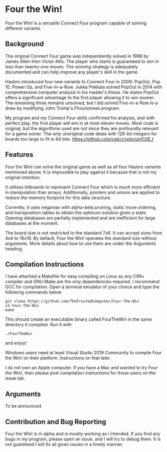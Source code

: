 # Four the Win!
Four the Win! is a versatile Connect Four program capable of solving different variants.

## Background
The original Connect Four game was independently solved in 1988 by James Allen then Victor Allis. The player who starts is guaranteed to win in less than twenty-one moves. The winning strategy is adequately documented and can help improve any player's skill in the game.

Hasbro introduced four new variants to Connect Four in 2009: PopOut, Pop 10, Power Up, and Five-in-a-Row. Jukka Pekkala solved PopOut in 2014 with comprehensive computer analysis in his master's thesis. He states PopOut offers a significant advantage to the first player allowing it to win sooner. The remaining three remains unsolved, but I did solved Five-in-a-Row to a draw by modifying John Tromp's Fhourstones program.

My program and my Connect Four skills confirmed his analysis, and with perfect play, the first player will win in at most eleven moves. Most code is original, but the algorithms used are not since they are profoundly relevant for a game solver. The only unoriginal code deals with 128-bit integers for boards too large to fit in 64 bits: https://github.com/calccrypto/uint128_t

## Features
Four the Win! can solve the original game as well as all four Hasbro variants mentioned above. It is impossible to play against it because that is not my original intention.

It utilizes bitboards to represent Connect Four which is much more efficient in manipulation than arrays. Additionally, pointers and unions are applied to reduce the memory footprint for this data structure.

Currently, it uses negamax with alpha-beta pruning, static move ordering, and transposition tables to obtain the optimum solution given a state. Opening databases are partially implemented and are inefficient for large databases at the moment.

The board size is not restricted to the standard 7x6. It can accept sizes from 4x4 to 16x16. By default, Four the Win! operates the standard size without arguments. More details about how to use them are under the Arguments heading. 

## Compilation Instructions
I have attached a Makefile for easy compiling on Linux as any C99+ compiler and GNU Make are the only dependencies required. I recommend GCC for compilation. Open a terminal emulator of your choice and type the following commands below
```
git clone https://github.com/TheTrustedComputer/Four-The-Win
cd Four-The-Win
make
```
This should create an executable binary called FourTheWin in the same directory it compiled. Run it with
```
./FourTheWin
```
and enjoy!

Windows users need at least Visual Studio 2019 Community to compile Four the Win! on their platform. Instructions on that later.

I do not own an Apple computer. If you have a Mac and wanted to try Four the Win!, then please post compilation instructions for those users on the issue tab.

## Arguments
To be announced.

## Contribution and Bug Reporting
Four the Win! is in alpha and is mostly working as I intended. If you find any bugs in my program, please open an issue, and I will try to debug them. It is not guareteed I will fix all given issues in a timely manner.
